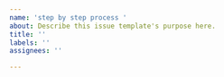 ```yaml
---
name: 'step by step process '
about: Describe this issue template's purpose here.
title: ''
labels: ''
assignees: ''

---
```



